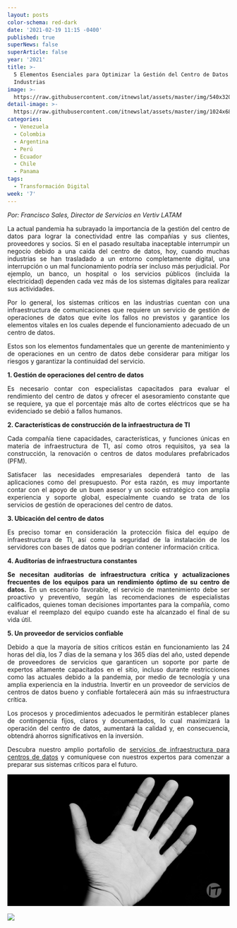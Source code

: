 ```yaml
---
layout: posts
color-schema: red-dark
date: '2021-02-19 11:15 -0400'
published: true
superNews: false
superArticle: false
year: '2021'
title: >-
  5 Elementos Esenciales para Optimizar la Gestión del Centro de Datos en las
  Industrias
image: >-
  https://raw.githubusercontent.com/itnewslat/assets/master/img/540x320/Cinco-p.jpg
detail-image: >-
  https://raw.githubusercontent.com/itnewslat/assets/master/img/1024x680/Cinco-g.jpg
categories:
  - Venezuela
  - Colombia
  - Argentina
  - Perú
  - Ecuador
  - Chile
  - Panama
tags:
  - Transformación Digital
week: '7'
---
```

<p style="text-align: justify;"><em>Por: </em><em>Francisco Sales</em><em>, </em><em>Director de Servicios en Vertiv LATAM</em></p>
<p style="text-align: justify;">La actual pandemia ha subrayado la importancia de la gestión del centro de datos para lograr la conectividad entre las compañías y sus clientes, proveedores y socios. Si en el pasado resultaba inaceptable interrumpir un negocio debido a una caída del centro de datos, hoy, cuando muchas industrias se han trasladado a un entorno completamente digital, una interrupción o un mal funcionamiento podría ser incluso más perjudicial. Por ejemplo, un banco, un hospital o los servicios públicos (incluida la electricidad) dependen cada vez más de los sistemas digitales para realizar sus actividades.</p>
<p style="text-align: justify;">Por lo general, los sistemas críticos en las industrias cuentan con una infraestructura de comunicaciones que requiere un servicio de gestión de operaciones de datos que evite los fallos no previstos y garantice los elementos vitales en los cuales depende el funcionamiento adecuado de un centro de datos.</p>
<p style="text-align: justify;">Estos son los elementos fundamentales que un gerente de mantenimiento y de operaciones en un centro de datos debe considerar para mitigar los riesgos y garantizar la continuidad del servicio.</p>
<p style="text-align: justify;"><strong>1. Gestión de operaciones del centro de datos</strong></p>
<p style="text-align: justify;">Es necesario contar con especialistas capacitados para evaluar el rendimiento del centro de datos y ofrecer el asesoramiento constante que se requiere, ya que el porcentaje más alto de cortes eléctricos que se ha evidenciado se debió a fallos humanos.</p>
<p style="text-align: justify;"><strong>2. Características de construcción de la infraestructura de TI</strong></p>
<p style="text-align: justify;">Cada compañía tiene capacidades, características, y funciones únicas en materia de infraestructura de TI, así como otros requisitos, ya sea la construcción, la renovación o centros de datos modulares prefabricados (PFM).</p>
<p style="text-align: justify;">Satisfacer las necesidades empresariales dependerá tanto de las aplicaciones como del presupuesto. Por esta razón, es muy importante contar con el apoyo de un buen asesor y un socio estratégico con amplia experiencia y soporte global, especialmente cuando se trata de los servicios de gestión de operaciones del centro de datos.</p>
<p style="text-align: justify;"><strong>3. Ubicación del centro de datos</strong></p>
<p style="text-align: justify;">Es preciso tomar en consideración la protección física del equipo de infraestructura de TI, así como la seguridad de la instalación de los servidores con bases de datos que podrían contener información crítica.</p>
<p style="text-align: justify;"><strong>4. Auditorías de infraestructura constantes</strong></p>
<p style="text-align: justify;"><strong>Se necesitan auditorías de infraestructura crítica y actualizaciones frecuentes de los equipos para un rendimiento óptimo de su centro de datos.</strong> En un escenario favorable, el servicio de mantenimiento debe ser proactivo y preventivo, según las recomendaciones de especialistas calificados, quienes toman decisiones importantes para la compañía, como evaluar el reemplazo del equipo cuando este ha alcanzado el final de su vida útil.</p>
<p style="text-align: justify;"><strong>5. Un proveedor de servicios confiable</strong></p>
<p style="text-align: justify;">Debido a que la mayoría de sitios críticos están en funcionamiento las 24 horas del día, los 7 días de la semana y los 365 días del año, usted depende de proveedores de servicios que garanticen un soporte por parte de expertos altamente capacitados en el sitio, incluso durante restricciones como las actuales debido a la pandemia, por medio de tecnología y una amplia experiencia en la industria. Invertir en un proveedor de servicios de centros de datos bueno y confiable fortalecerá aún más su infraestructura crítica.</p>
<p style="text-align: justify;">Los procesos y procedimientos adecuados le permitirán establecer planes de contingencia fijos, claros y documentados, lo cual maximizará la operación del centro de datos, aumentará la calidad y, en consecuencia, obtendrá ahorros significativos en la inversión.</p>
<p style="text-align: justify;">Descubra nuestro amplio portafolio de <a href="https://www.vertiv.com/es-latam/productos/services/">servicios de infraestructura para centros de datos</a> y comuníquese con nuestros expertos para comenzar a preparar sus sistemas críticos para el futuro.</p>
<p style="text-align: justify;"></p>

![](https://raw.githubusercontent.com/itnewslat/assets/master/img/540x320/Cinco-p.jpg)

<img src="https://tracker.metricool.com/c3po.jpg?hash=56f88a41e39ab42c063cc51676587a04"/>
